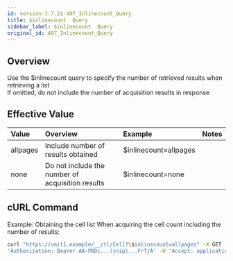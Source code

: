 ```yaml
---
id: version-1.7.21-407_Inlinecount_Query
title: $inlinecount  Query
sidebar_label: $inlinecount  Query
original_id: 407_Inlinecount_Query
---
```


## Overview

Use the $inlinecount query to specify the number of retrieved results when retrieving a list  
If omitted, do not include the number of acquisition results in response

## Effective Value

|Value|Overview|Example|Notes|
|:--|:--|:--|:--|
|allpages|Include number of results obtained|$inlinecount=allpages||
|none|Do not include the number of acquisition results|$inlinecount=none||

## cURL Command

Example: Obtaining the cell list When acquiring the cell count including the number of results:

```sh
curl "https://unit1.example/__ctl/Cell?\$inlinecount=allpages" -X GET -i -H \
'Authorization: Bearer AA~PBDc...(snip)...FrTjA' -H 'Accept: application/json'
```


